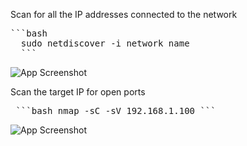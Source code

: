 Scan for all the IP addresses connected to the network
<pre>```bash 
  sudo netdiscover -i network name
  ```</pre>
![App Screenshot](images/Screenshot%20(160).png)

Scan the target IP for open ports
<pre> ```bash nmap -sC -sV 192.168.1.100 ``` </pre>
![App Screenshot](images/Screenshot%20(161).png)
